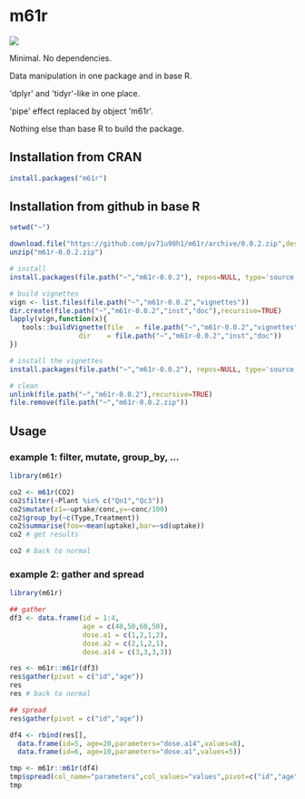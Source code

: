 # m61r

![](http://cranlogs.r-pkg.org/badges/last-month/m61r)

Minimal. No dependencies.

Data manipulation in one package and in base R.

'dplyr' and 'tidyr'-like in one place.

'pipe' effect replaced by object 'm61r'.

Nothing else than base R to build the package.

## Installation from CRAN

```R
install.packages("m61r")
```

## Installation from github in base R

```R
setwd("~")

download.file("https://github.com/pv71u98h1/m61r/archive/0.0.2.zip",destfile="m61r-0.0.2.zip")
unzip("m61r-0.0.2.zip")

# install
install.packages(file.path("~","m61r-0.0.2"), repos=NULL, type='source')

# build vignettes
vign <- list.files(file.path("~","m61r-0.0.2","vignettes"))
dir.create(file.path("~","m61r-0.0.2","inst","doc"),recursive=TRUE)
lapply(vign,function(x){
   tools::buildVignette(file   = file.path("~","m61r-0.0.2","vignettes",x),
                 dir    = file.path("~","m61r-0.0.2","inst","doc"))
})

# install the vignettes
install.packages(file.path("~","m61r-0.0.2"), repos=NULL, type='source')

# clean
unlink(file.path("~","m61r-0.0.2"),recursive=TRUE)
file.remove(file.path("~","m61r-0.0.2.zip"))
```

## Usage

### example 1: filter, mutate, group_by, ...

```R
library(m61r)

co2 <- m61r(CO2)
co2$filter(~Plant %in% c("Qn1","Qc3"))
co2$mutate(z1=~uptake/conc,y=~conc/100)
co2$group_by(~c(Type,Treatment))
co2$summarise(foo=~mean(uptake),bar=~sd(uptake))
co2 # get results

co2 # back to normal
```

### example 2: gather and spread
```R
library(m61r)

## gather
df3 <- data.frame(id = 1:4,
                  age = c(40,50,60,50),
                  dose.a1 = c(1,2,1,2),
                  dose.a2 = c(2,1,2,1),
                  dose.a14 = c(3,3,3,3))

res <- m61r::m61r(df3)
res$gather(pivot = c("id","age"))
res
res # back to normal

## spread
res$gather(pivot = c("id","age"))

df4 <- rbind(res[],
  data.frame(id=5, age=20,parameters="dose.a14",values=8),
  data.frame(id=6, age=10,parameters="dose.a1",values=5))

tmp <- m61r::m61r(df4)
tmp$spread(col_name="parameters",col_values="values",pivot=c("id","age"))
tmp
```

